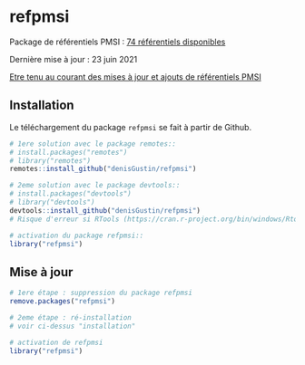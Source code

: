 
<!-- README.md is generated from README.Rmd. Please edit that file -->

# refpmsi

Package de référentiels PMSI : [74 référentiels
disponibles](https://denisgustin.github.io/refpmsi/articles/liste_ref.html)

Dernière mise à jour : 23 juin 2021

[Etre tenu au courant des mises à jour et ajouts de référentiels
PMSI](http://www.lespmsi.com/r-et-pmsi/)

## Installation

Le téléchargement du package `refpmsi` se fait à partir de Github.

``` r
# 1ere solution avec le package remotes::
# install.packages("remotes")
# library("remotes")
remotes::install_github("denisGustin/refpmsi")

# 2eme solution avec le package devtools::
# install.packages("devtools")
# library("devtools")
devtools::install_github("denisGustin/refpmsi")
# Risque d'erreur si RTools (https://cran.r-project.org/bin/windows/Rtools/) n'est pas installé

# activation du package refpmsi::
library("refpmsi")
```

## Mise à jour

``` r
# 1ere étape : suppression du package refpmsi
remove.packages("refpmsi")

# 2eme étape : ré-installation
# voir ci-dessus "installation"

# activation de refpmsi
library("refpmsi")
```
